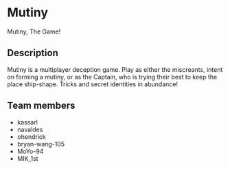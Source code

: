 # Mutiny
Mutiny, The Game! 

## Description
Mutiny is a multiplayer deception game. Play as either the miscreants, intent on forming a mutiny, or as the Captain, who is trying their best to keep the place ship-shape. Tricks and secret identities in abundance!


## Team members 
- kassarl
- navaldes
- ohendrick
- bryan-wang-105
- MoYo-94
- MIK_1st
